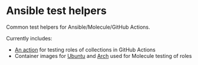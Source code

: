 # Ansible test helpers

Common test helpers for Ansible/Molecule/GitHub Actions.

Currently includes:

- [An action](./actions/test_role) for testing roles of collections in GitHub Actions
- Container images for [Ubuntu](./Containerfile.ubuntu) and [Arch](./Containerfile.archlinux) used for Molecule testing of roles
